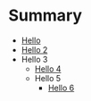 # Summary

* [Hello](hello.md)
* [Hello 2](hello2.md)
* Hello 3
    * [Hello 4](hello3/hello4.md)
    * Hello 5
        * [Hello 6](hello3/hello5/hello6.md)

